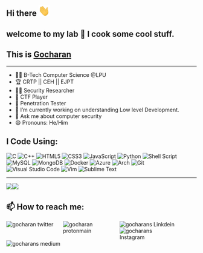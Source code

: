 ## Hi there <img src="https://github.com/5h4rk-lab/5h4rk-lab/raw/master/hi.gif" width="30px">
## welcome to my lab 🧪 I cook some cool stuff.
## This is [Gocharan](https://5h4rk-lab.github.io/) 

<!--
**5h4rk-lab/5h4rk-lab** is a ✨ _special_ ✨ repository because its `README.md` (this file) appears on your GitHub profile.
- 👯 I’m looking to collaborate on ...
- 🤔 I’m looking for help with ...
- 😄 Pronouns: ...
-->
---
- 🧑‍🎓 B-Tech Computer Science @LPU
- :trophy: CRTP || CEH || EJPT
- 👨‍💻 Security Researcher 
- :triangular_flag_on_post: CTF Player
- :bug: Penetration Tester
- 🔭 I’m currently working on understanding Low level Development. 
- 💬 Ask me about computer security
- 😄 Pronouns: He/Him


## I Code Using:
![C](https://img.shields.io/badge/c-%2300599C.svg?style=for-the-badge&logo=c&logoColor=white)
![C++](https://img.shields.io/badge/c++-%2300599C.svg?style=for-the-badge&logo=c%2B%2B&logoColor=white)
![HTML5](https://img.shields.io/badge/html5-%23E34F26.svg?style=for-the-badge&logo=html5&logoColor=white)
![CSS3](https://img.shields.io/badge/css3-%231572B6.svg?style=for-the-badge&logo=css3&logoColor=white)
![JavaScript](https://img.shields.io/badge/javascript-%23323330.svg?style=for-the-badge&logo=javascript&logoColor=%23F7DF1E)
![Python](https://img.shields.io/badge/python-3670A0?style=for-the-badge&logo=python&logoColor=ffdd54)
![Shell Script](https://img.shields.io/badge/shell_script-%23121011.svg?style=for-the-badge&logo=gnu-bash&logoColor=white)
![MySQL](https://img.shields.io/badge/mysql-%2300f.svg?style=for-the-badge&logo=mysql&logoColor=white)
![MongoDB](https://img.shields.io/badge/MongoDB-%234ea94b.svg?style=for-the-badge&logo=mongodb&logoColor=white)
![Docker](https://img.shields.io/badge/docker-%230db7ed.svg?style=for-the-badge&logo=docker&logoColor=white)
![Azure](https://img.shields.io/badge/azure-%230072C6.svg?style=for-the-badge&logo=azure-devops&logoColor=white)
![Arch](https://img.shields.io/badge/Arch%20Linux-1793D1?logo=arch-linux&logoColor=fff&style=for-the-badge)
![Git](https://img.shields.io/badge/git-%23F05033.svg?style=for-the-badge&logo=git&logoColor=white)
![Visual Studio Code](https://img.shields.io/badge/Visual%20Studio%20Code-0078d7.svg?style=for-the-badge&logo=visual-studio-code&logoColor=white)
![Vim](https://img.shields.io/badge/VIM-%2311AB00.svg?style=for-the-badge&logo=vim&logoColor=white)
![Sublime Text](https://img.shields.io/badge/sublime_text-%23575757.svg?style=for-the-badge&logo=sublime-text&logoColor=important)

---
<img height="137px" src="https://github-readme-stats.vercel.app/api?username=5h4rk-lab&hide_title=true&hide_border=flase&show_icons=true&include_all_commits=true&count_private=true&line_height=21&&theme=tokyonight" /><img height="137px" src="https://github-readme-stats.vercel.app/api/top-langs/?username=5h4rk-lab&hide=php,html&hide_title=true&hide_border=true&layout=compact&langs_count=7&theme=tokyonight" />

## 📫 How to reach me: 

<a href="https://twitter.com/Gocharan_">
  <img align="left" alt="gocharan twitter" width="150px" src="https://img.shields.io/badge/Gocharan_-%231DA1F2.svg?style=for-the-badge&logo=Twitter&logoColor=white" />
</a>
 <a href = "mailto: 5h4rk07@protonmail.com">
  <img align="left" alt="gocharan protonmain" width="150px" src="https://img.shields.io/badge/5h4rk07-8B89CC?style=for-the-badge&logo=protonmail&logoColor=white" />
</a>
<a href="https://www.linkedin.com/in/Gocharan">
  <img align="left" alt="gocharans Linkdein" width="150px" src="https://img.shields.io/badge/Gocharan-%230077B5.svg?style=for-the-badge&logo=linkedin&logoColor=white" />
</a>
<a href="https://www.instagram.com/gocharan_/">
  <img align="left" alt="gocharans Instagram" width="150px" src="https://img.shields.io/badge/gocharan_-%23E4405F.svg?style=for-the-badge&logo=Instagram&logoColor=white"/>
</a>
<a href="https://gocharan.medium.com/">
  <img align="left" alt="gocharans medium" width="150px" src="https://img.shields.io/badge/Gocharan-%23000000.svg?style=for-the-badge&logo=Medium&logoColor=white"/>
</a>
</br>

